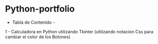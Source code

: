 # Python-portfolio
- Tabla de Contenido -
  
1 - Calculadora en Python utilizando Tkinter (utilizando notacion Css para cambiar el color de los Botones)  
